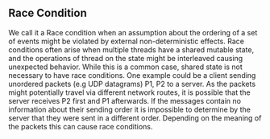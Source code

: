 ## Race Condition

We call it a Race condition when an assumption about the ordering of a set of events might be violated by external non-deterministic effects. Race conditions often arise when multiple threads have a shared mutable state, and the operations of thread on the state might be interleaved causing unexpected behavior. While this is a common case, shared state is not necessary to have race conditions. One example could be a client sending unordered packets (e.g UDP datagrams) P1, P2 to a server. As the packets might potentially travel via different network routes, it is possible that the server receives P2 first and P1 afterwards. If the messages contain no information about their sending order it is impossible to determine by the server that they were sent in a different order. Depending on the meaning of the packets this can cause race conditions.